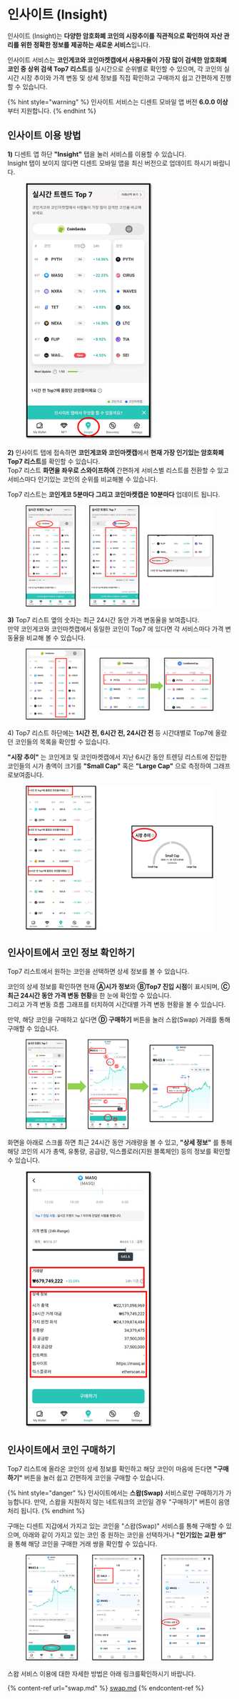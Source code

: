 # 인사이트 (Insight)

인사이트 (Insight)는 **다양한 암호화폐 코인의 시장추이를 직관적으로 확인하여 자산 관리를 위한 정확한 정보를 제공하는 새로운 서비스**입니다.

인사이트 서비스는 **코인게코와 코인마켓캡에서 사용자들이 가장 많이 검색한 암호화폐 코인 중 상위 검색 Top7 리스트**를 실시간으로 순위별로 확인할 수 있으며, 각 코인의 실시간 시장 추이와 가격 변동 및 상세 정보를 직접 확인하고 구매까지 쉽고 간편하게 진행할 수 있습니다.

{% hint style="warning" %}
인사이트 서비스는 디센트 모바일 앱 버전 **6.0.0 이상**부터 지원합니다.
{% endhint %}

## 인사이트 이용 방법

**1)** 디센트 앱 하단 **"Insight"** 탭을 눌러 서비스를 이용할 수 있습니다.\
Insight 탭이 보이지 않다면 디센트 모바일 앱을 최신 버전으로 업데이트 하시기 바랍니다.

<div align="left">

<figure><img src="../.gitbook/assets/insight-01.png" alt="" width="287"><figcaption></figcaption></figure>

</div>

**2)** 인사이트 탭에 접속하면 **코인게코와 코인마켓캡**에서 **현재 가장 인기있는 암호화폐 Top7 리스트**를 확인할 수 있습니다.\
Top7 리스트 **화면을 좌우로 스와이프하여** 간편하게 서비스별 리스트를 전환할 수 있고 서비스마다 인기있는 코인의 순위를 비교해볼 수 있습니다.

Top7 리스트는 **코인게코 5분마다 그리고 코인마켓캡은 10분마다** 업데이트 됩니다.

<figure><img src="../.gitbook/assets/insight-02.png" alt=""><figcaption></figcaption></figure>

**3)** Top7 리스트 옆의 숫자는 최근 24시간 동안 가격 변동율을 보여줍니다.\
만약 코인게코와 코인마켓캡에서 동일한 코인이 Top7 에 있다면 각 서비스마다 가격 변동율을 비교해 볼 수 있습니다.

<figure><img src="../.gitbook/assets/insight-03.png" alt=""><figcaption></figcaption></figure>

4\) Top7 리스트 하단에는 **1시간 전, 6시간 전, 24시간 전** 등 시간대별로 Top7에 올랐던 코인들의 목록을 확인할 수 있습니다.

**"시장 추이"** 는 코인게코 및 코인마켓캡에서 지난 6시간 동안 트렌딩 리스트에 진입한 코인들의 시가 총액이 크기를 **"Small Cap"** 혹은 **"Large Cap"** 으로 측정하여 그래프로보여줍니다.

<figure><img src="../.gitbook/assets/insight-04.png" alt=""><figcaption></figcaption></figure>



## 인사이트에서 코인 정보 확인하기

Top7 리스트에서 원하는 코인을 선택하면 상세 정보를 볼 수 있습니다.

코인의 상세 정보를 확인하면 현재 **Ⓐ시가 정보**와 **ⒷTop7 진입 시점**이 표시되며, **Ⓒ최근 24시간 동안 가격 변동 현황**을 한 눈에 확인할 수 있습니다.\
그리고 가격 변동 흐름 그래프를 터치하여 시간대별 가격 변동 현황을 볼 수 있습니다.

만약, 해당 코인을 구매하고 싶다면 **Ⓓ 구매하기** 버튼을 눌러 스왑(Swap) 거래를 통해 구매할 수 있습니다.

<figure><img src="../.gitbook/assets/insight-05.png" alt=""><figcaption></figcaption></figure>

화면을 아래로 스크롤 하면 최근 24시간 동안 거래량을 볼 수 있고, **"상세 정보"** 를 통해 해당 코인의 시가 총액, 유통량, 공급량, 익스플로러(지원 블록체인) 등의 정보를 확인할 수 있습니다.

<div align="left">

<figure><img src="../.gitbook/assets/insight-06.png" alt="" width="287"><figcaption></figcaption></figure>

</div>

## 인사이트에서 코인 구매하기

Top7 리스트에 올라온 코인의 상세 정보를 확인하고 해당 코인이 마음에 든다면 **"구매하기"** 버튼을 눌러  쉽고 간편하게 코인을 구매할 수 있습니다.&#x20;

{% hint style="danger" %}
인사이트에서는 **스왑(Swap)** 서비스로만 구매하기가 가능합니다. 만약, 스왑을 지원하지 않는 네트워크의 코인일 경우 "구매하기" 버튼이 음영 처리 됩니다.
{% endhint %}

구매는 디센트 지갑에서 가지고 있는 코인을 "스왑(Swap)" 서비스를 통해 구매할 수 있으며, 아래와 같이 가지고 있는 코인 중 원하는 코인을 선택하거나 **"인기있는 교환 쌍"** 을 통해 해당 코인을 구매한 거래 쌍을 확인할 수 있습니다.

<figure><img src="../.gitbook/assets/insight-07.png" alt=""><figcaption></figcaption></figure>

스왑 서비스 이용에 대한 자세한 방법은 아래 링크를확인하시기 바랍니다.

{% content-ref url="swap.md" %}
[swap.md](swap.md)
{% endcontent-ref %}

